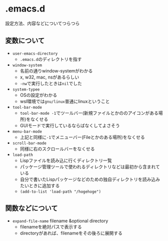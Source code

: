 # .emacs.d

設定方法、内容などについてつらつら

## 変数について

- `user-emacs-directory`
  - `.emacs.d`のディレクトリを指す
- `window-system`
  - 名前の通りwindow-systemがわかる
  - x, w32, mac, nsがあるらしい
  - `-nw`で実行したときは`nil`でした
- `system-typee`
  - OSの設定がわかる
  - wsl環境では`gnu/linux`普通にlinuxということ
- `tool-bar-mode`
  - `tool-bar-mode -1`でツールバー(新規ファイルとかののアイコンがある場所)をなくせる
  - GUIモードで実行しているならばなくしてよさそう
- `menu-bar-mode`
  - 上記と同様に`-1`でメニューバー(Fileとかのある場所)をなくせる
- `scroll-bar-mode`
  - 同様に右のスクロールバーをなくせる
- `load-path`
  - Lispファイルを読み込に行くディレクトリ一覧
  - パッケージ管理ツールで使われるディレクトリなどは最初から含まれている
  - 自分で書いたLispパッケージなどのための独自ディレクトリを読み込みたいときに追加する
  - `(add-to-list 'load-path "/hogehoge")`

## 関数などについて

- `expand-file-name` filename &optional directory
  - filenameを絶対パスで表示する
  - directoryがあれば、filenameをその後ろに展開する

